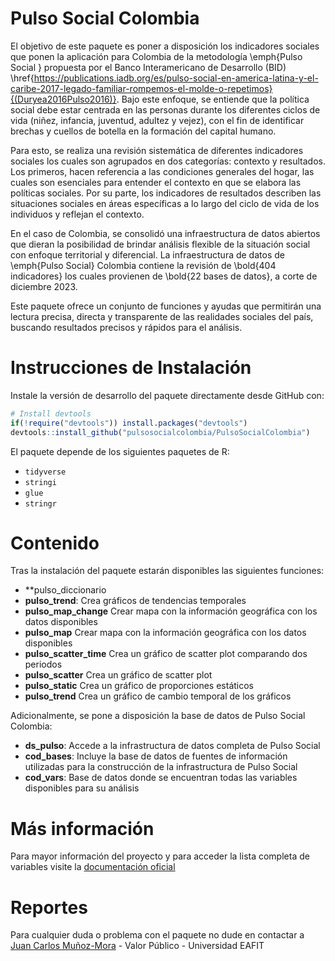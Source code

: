 # Pulso Social Colombia

El objetivo de este paquete es poner a disposición los indicadores sociales que ponen la aplicación para Colombia de la metodología \emph{Pulso Social } propuesta por el Banco Interamericano de Desarrollo (BID) \href{https://publications.iadb.org/es/pulso-social-en-america-latina-y-el-caribe-2017-legado-familiar-rompemos-el-molde-o-repetimos}{(Duryea2016Pulso2016)}. Bajo este enfoque, se entiende que la política social debe estar centrada en las personas durante los diferentes ciclos de vida (niñez, infancia, juventud, adultez y vejez), con el fin de identificar brechas y cuellos de botella en la formación del capital humano. 

Para esto, se realiza una revisión sistemática de diferentes indicadores sociales los cuales son agrupados en dos categorías: contexto y resultados. Los primeros, hacen referencia a las condiciones generales del hogar, las cuales son esenciales para entender el contexto en que se elabora las políticas sociales. Por su parte, los indicadores de resultados describen las situaciones sociales en áreas específicas a lo largo del ciclo de vida de los individuos y reflejan el contexto.

En el caso de Colombia, se consolidó una infraestructura de datos abiertos que dieran la posibilidad de brindar análisis flexible de la situación social con enfoque territorial y diferencial. La infraestructura de datos de \emph{Pulso Social} Colombia contiene la revisión de \bold{404 indicadores} los cuales provienen de \bold{22 bases de datos}, a corte de diciembre 2023. 

Este paquete ofrece un conjunto de funciones y ayudas que permitirán una lectura precisa, directa y transparente de las realidades sociales del país, buscando resultados precisos y rápidos para el análisis.

# Instrucciones de Instalación

Instale la versión de desarrollo del paquete directamente desde GitHub con:

```r
# Install devtools
if(!require("devtools")) install.packages("devtools")
devtools::install_github("pulsosocialcolombia/PulsoSocialColombia")
```

El paquete depende de los siguientes paquetes de R:

- `tidyverse`
- `stringi`
- `glue`
- `stringr`

# Contenido

Tras la instalación del paquete estarán disponibles las siguientes funciones: 

- **pulso_diccionario
- **pulso_trend**: Crea gráficos de tendencias temporales 
- **pulso_map_change** Crear mapa con la información geográfica con los datos disponibles 
- **pulso_map** Crear mapa con la información geográfica con los datos disponibles  
- **pulso_scatter_time** Crea un gráfico de scatter plot comparando dos periodos 
- **pulso_scatter** Crea un gráfico de scatter plot 
- **pulso_static** Crea un gráfico de proporciones estáticos 
- **pulso_trend** Crea un gráfico de cambio temporal de los gráficos 

Adicionalmente, se pone a disposición la base de datos de Pulso Social Colombia: 
- **ds_pulso**: Accede a la infrastructura de datos completa de Pulso Social 
- **cod_bases**: Incluye la base de datos de fuentes de información utilizadas para la construcción de la infrastructura de Pulso Social 
- **cod_vars**: Base de datos donde se encuentran todas las variables disponibles para su análisis 

# Más información

Para mayor información del proyecto y para acceder la lista completa de variables visite la [documentación oficial](https://pulsosocialcolombia.github.io/)

# Reportes

Para cualquier duda o problema con el paquete no dude en contactar a [Juan Carlos Muñoz-Mora](maito:jmunozm1@eafit.edu.co) - Valor Público - Universidad EAFIT 
